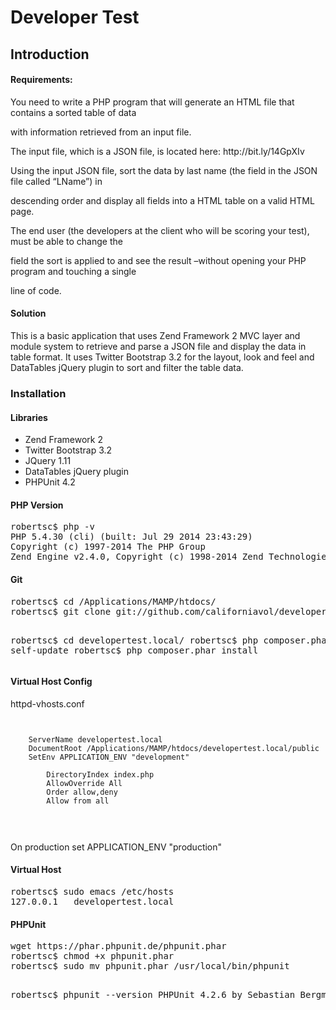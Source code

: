 Developer Test
=======================

Introduction
------------

<h4>Requirements:</h4>

<p>You need to write a PHP program that will generate an HTML file that contains a sorted table of data 

with information retrieved from an input file.</p> 

<p>The input file, which is a JSON file, is located here: http://bit.ly/14GpXIv </p>

<p>Using the input JSON file, sort the data by last name (the field in the JSON file called “LName”) in 

descending order and display all fields into a HTML table on a valid HTML page.</p>

<p>The end user (the developers at the client who will be scoring your test), must be able to change the 

field the sort is applied to and see the result –without opening your PHP program and touching a single 

line of code. </p>

<h4>Solution</h4>
<p>
This is a basic application that uses Zend Framework 2 MVC layer and module
system to retrieve and parse a JSON file and display the data in table format.
 It uses Twitter Bootstrap 3.2 for the layout, look and feel and DataTables jQuery 
plugin to sort and filter the table data.</p>

<h3>Installation</h3>

<h4>Libraries</h4>

<ul>
<li>Zend Framework 2</li>
<li>Twitter Bootstrap 3.2</li>
<li>JQuery 1.11</li>
<li>DataTables jQuery plugin</li>
<li>PHPUnit 4.2</li>
</ul>



<h4>PHP Version</h4>
<pre>
robertsc$ php -v
PHP 5.4.30 (cli) (built: Jul 29 2014 23:43:29) 
Copyright (c) 1997-2014 The PHP Group
Zend Engine v2.4.0, Copyright (c) 1998-2014 Zend Technologies`
</pre>


<h4>Git</h4>
<pre>
robertsc$ cd /Applications/MAMP/htdocs/
robertsc$ git clone git://github.com/californiavol/developertest.local developertest.local

robertsc$ cd developertest.local/
robertsc$ php composer.phar self-update
robertsc$ php composer.phar install
</pre>



<h4>Virtual Host Config</h4>
<p>
httpd-vhosts.conf
</p>
<pre><code>
<VirtualHost *:80>
    ServerName developertest.local
    DocumentRoot /Applications/MAMP/htdocs/developertest.local/public
    SetEnv APPLICATION_ENV "development"
    <Directory /Applications/MAMP/htdocs/developertest.local/public>
        DirectoryIndex index.php
        AllowOverride All
        Order allow,deny
        Allow from all
    </Directory>
</VirtualHost>
</code>
</pre>
<p>
On production set APPLICATION_ENV "production"
</p>


<h4>Virtual Host</h4>
<pre>
robertsc$ sudo emacs /etc/hosts
127.0.0.1   developertest.local
</pre>


<h4>PHPUnit</h4>
<pre>
wget https://phar.phpunit.de/phpunit.phar
robertsc$ chmod +x phpunit.phar 
robertsc$ sudo mv phpunit.phar /usr/local/bin/phpunit

robertsc$ phpunit --version
PHPUnit 4.2.6 by Sebastian Bergmann.
</pre>
